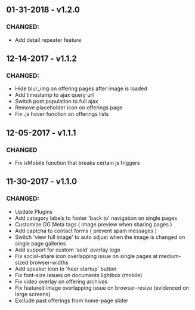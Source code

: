 ## 01-31-2018 - v1.2.0
### CHANGED: 
- Add detail repeater feature

## 12-14-2017 - v1.1.2
### CHANGED:
- Hide blur_img on offering pages after image is loaded
- Add timestamp to ajax query url
- Switch post population to full ajax
- Remove placeholder icon on offerings page
- Fix .js hover function on offerings lists

## 12-05-2017 - v1.1.1
### CHANGED
- Fix isMobile function that breaks certain js triggers

## 11-30-2017 - v1.1.0
### CHANGED:
- Update Plugins
- Add category labels to footer 'back to' navigation on single pages
- Customize OG Meta tags ( image preview when sharing pages )
- Add captcha to contact forms ( prevent spam messages )
- Switch 'view full image' to auto adjust when the image is changed on single page galleries
- Add support for custom 'sold' overlay logo
- Fix social-share icon overlapping issue on single pages at medium-sized browser-widths
- Add speaker icon to 'hear startup' button
- Fix font-size issues on documents lightbox (mobile)
- Fix video overlay on offering archives
- Fix featured image overlapping issue on browser-resize (evidenced on large screens)
- Exclude past offerings from home-page slider
